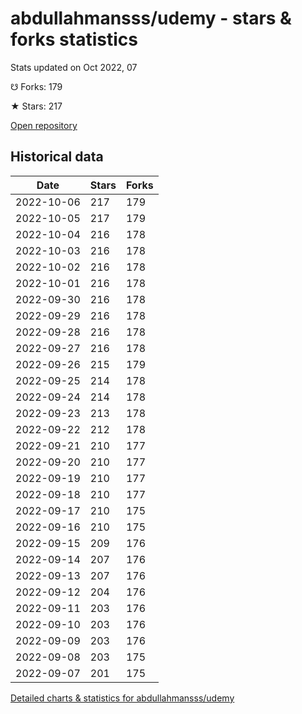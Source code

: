 # abdullahmansss/udemy - stars & forks statistics

Stats updated on Oct 2022, 07

☋ Forks: 179

★ Stars: 217

[Open repository](https://github.com/abdullahmansss/udemy)

## Historical data
| Date | Stars | Forks |
|------|-------|-------|
| 2022-10-06 | 217 | 179 | 
| 2022-10-05 | 217 | 179 | 
| 2022-10-04 | 216 | 178 | 
| 2022-10-03 | 216 | 178 | 
| 2022-10-02 | 216 | 178 | 
| 2022-10-01 | 216 | 178 | 
| 2022-09-30 | 216 | 178 | 
| 2022-09-29 | 216 | 178 | 
| 2022-09-28 | 216 | 178 | 
| 2022-09-27 | 216 | 178 | 
| 2022-09-26 | 215 | 179 | 
| 2022-09-25 | 214 | 178 | 
| 2022-09-24 | 214 | 178 | 
| 2022-09-23 | 213 | 178 | 
| 2022-09-22 | 212 | 178 | 
| 2022-09-21 | 210 | 177 | 
| 2022-09-20 | 210 | 177 | 
| 2022-09-19 | 210 | 177 | 
| 2022-09-18 | 210 | 177 | 
| 2022-09-17 | 210 | 175 | 
| 2022-09-16 | 210 | 175 | 
| 2022-09-15 | 209 | 176 | 
| 2022-09-14 | 207 | 176 | 
| 2022-09-13 | 207 | 176 | 
| 2022-09-12 | 204 | 176 | 
| 2022-09-11 | 203 | 176 | 
| 2022-09-10 | 203 | 176 | 
| 2022-09-09 | 203 | 176 | 
| 2022-09-08 | 203 | 175 | 
| 2022-09-07 | 201 | 175 | 


[Detailed charts & statistics for abdullahmansss/udemy](https://reviewgithub.com/rep/abdullahmansss/udemy)
